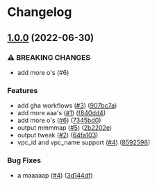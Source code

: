 # Changelog

## [1.0.0](https://github.com/entur/terraform-gcp-init-pr-flow/compare/v0.1.0...v1.0.0) (2022-06-30)


### ⚠ BREAKING CHANGES

* add more o's (#6)

### Features

* add gha workflows ([#3](https://github.com/entur/terraform-gcp-init-pr-flow/issues/3)) ([907bc7a](https://github.com/entur/terraform-gcp-init-pr-flow/commit/907bc7a3b35fc890654fa3a32adfa069a24f7029))
* add more aaa's ([#1](https://github.com/entur/terraform-gcp-init-pr-flow/issues/1)) ([f840dd4](https://github.com/entur/terraform-gcp-init-pr-flow/commit/f840dd498acaa18d7e9f9f703212ed7e6c12f6c1))
* add more o's ([#6](https://github.com/entur/terraform-gcp-init-pr-flow/issues/6)) ([7345bd0](https://github.com/entur/terraform-gcp-init-pr-flow/commit/7345bd093117613fb80c8fbf403fb13fdb384bb2))
* output mmmmap ([#5](https://github.com/entur/terraform-gcp-init-pr-flow/issues/5)) ([2b2202e](https://github.com/entur/terraform-gcp-init-pr-flow/commit/2b2202ecacb6737fd75db92a14777ba6e4e87169))
* output tweak ([#2](https://github.com/entur/terraform-gcp-init-pr-flow/issues/2)) ([64fa103](https://github.com/entur/terraform-gcp-init-pr-flow/commit/64fa103a128f33f60e7cf4b41713d8b70f7e904a))
* vpc_id and vpc_name support ([#4](https://github.com/entur/terraform-gcp-init-pr-flow/issues/4)) ([8592598](https://github.com/entur/terraform-gcp-init-pr-flow/commit/859259841844dc9c73e7838fce24f23343ab5917))


### Bug Fixes

* a maaaaap ([#4](https://github.com/entur/terraform-gcp-init-pr-flow/issues/4)) ([3d144df](https://github.com/entur/terraform-gcp-init-pr-flow/commit/3d144df02a1ee78b521c812ef4ab879e60c99496))
